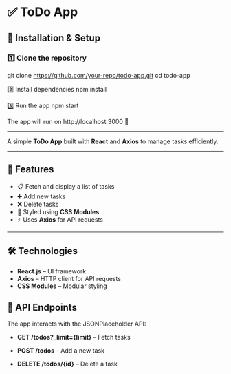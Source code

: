 # ✅ ToDo App


## 🔧 Installation & Setup

### 1️⃣ Clone the repository

git clone https://github.com/your-repo/todo-app.git
cd todo-app

2️⃣ Install dependencies
npm install

3️⃣ Run the app
npm start

The app will run on http://localhost:3000 🚀

----

A simple **ToDo App** built with **React** and **Axios** to manage tasks efficiently.

---

## 🚀 Features

- 📋 Fetch and display a list of tasks
- ➕ Add new tasks
- ❌ Delete tasks
- 🎨 Styled using **CSS Modules**
- ⚡ Uses **Axios** for API requests

---

## 🛠️ Technologies

- **React.js** – UI framework
- **Axios** – HTTP client for API requests
- **CSS Modules** – Modular styling

## 🔗 API Endpoints
The app interacts with the JSONPlaceholder API:

- **GET /todos?_limit={limit}** – Fetch tasks

- **POST /todos** – Add a new task

- **DELETE /todos/{id}** – Delete a task